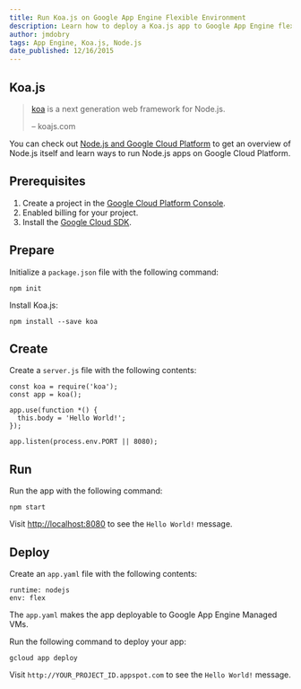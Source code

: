 ```yaml
---
title: Run Koa.js on Google App Engine Flexible Environment
description: Learn how to deploy a Koa.js app to Google App Engine flexible environment.
author: jmdobry
tags: App Engine, Koa.js, Node.js
date_published: 12/16/2015
---
```

## Koa.js

> [koa](http://koajs.com) is a next generation web framework for Node.js.
>
> – koajs.com

You can check out [Node.js and Google Cloud Platform][nodejs-gcp] to get an
overview of Node.js itself and learn ways to run Node.js apps on Google Cloud
Platform.

## Prerequisites

1. Create a project in the [Google Cloud Platform Console](https://console.cloud.google.com/).
1. Enabled billing for your project.
1. Install the [Google Cloud SDK](https://cloud.google.com/sdk/).

## Prepare

Initialize a `package.json` file with the following command:

    npm init

Install Koa.js:

    npm install --save koa

## Create

Create a `server.js` file with the following contents:

    const koa = require('koa');
    const app = koa();

    app.use(function *() {
      this.body = 'Hello World!';
    });

    app.listen(process.env.PORT || 8080);

## Run

Run the app with the following command:

    npm start

Visit [http://localhost:8080](http://localhost:8080) to see the `Hello World!`
message.

## Deploy

Create an `app.yaml` file with the following contents:

    runtime: nodejs
    env: flex

The `app.yaml` makes the app deployable to Google App Engine Managed VMs.

Run the following command to deploy your app:

    gcloud app deploy

Visit `http://YOUR_PROJECT_ID.appspot.com` to see the `Hello World!` message.

[nodejs-gcp]: running-nodejs-on-google-cloud
